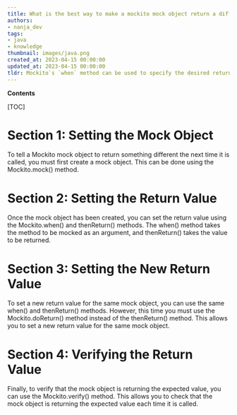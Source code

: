 ```yaml
---
title: What is the best way to make a mockito mock object return a different value on subsequent calls?
authors:
- nanja_dev
tags:
- java
- knowledge
thumbnail: images/java.png
created_at: 2023-04-15 00:00:00
updated_at: 2023-04-15 00:00:00
tldr: Mockito`s `when` method can be used to specify the desired return value for a mock object each time it is called.
---
```


**Contents**

[TOC]

# Section 1: Setting the Mock Object

To tell a Mockito mock object to return something different the next time it is called, you must first create a mock object. This can be done using the Mockito.mock() method.

# Section 2: Setting the Return Value

Once the mock object has been created, you can set the return value using the Mockito.when() and thenReturn() methods. The when() method takes the method to be mocked as an argument, and thenReturn() takes the value to be returned.

# Section 3: Setting the New Return Value

To set a new return value for the same mock object, you can use the same when() and thenReturn() methods. However, this time you must use the Mockito.doReturn() method instead of the thenReturn() method. This allows you to set a new return value for the same mock object.

# Section 4: Verifying the Return Value

Finally, to verify that the mock object is returning the expected value, you can use the Mockito.verify() method. This allows you to check that the mock object is returning the expected value each time it is called.
